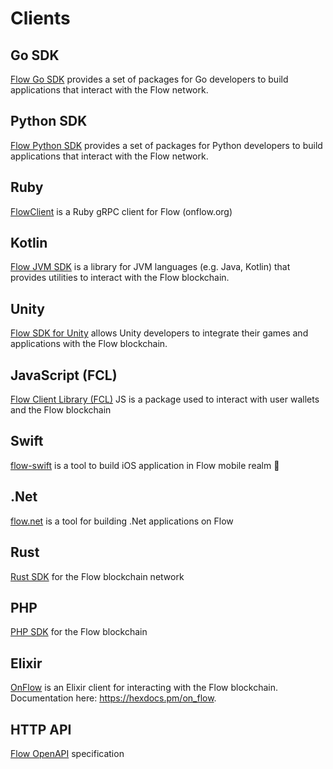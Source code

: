 # Clients

## Go SDK

[Flow Go SDK](./flow-go-sdk/index.mdx) provides a set of packages for Go developers to build applications that interact with the Flow network.

## Python SDK

[Flow Python SDK](https://github.com/janezpodhostnik/flow-py-sdk) provides a set of packages for Python developers to build applications that interact with the Flow network.

## Ruby

[FlowClient](https://github.com/glucode/flow_client) is a Ruby gRPC client for Flow (onflow.org)

## Kotlin

[Flow JVM SDK](https://github.com/onflow/flow-jvm-sdk) is a library for JVM languages (e.g. Java, Kotlin) that provides utilities to interact with the Flow blockchain.

## Unity

[Flow SDK for Unity](./unity-sdk/index.md) allows Unity developers to integrate their games and applications with the Flow blockchain.

## JavaScript (FCL)

[Flow Client Library (FCL)](./fcl-js/index.md) JS is a package used to interact with user wallets and the Flow blockchain

## Swift
[flow-swift](https://github.com/Outblock/flow-swift) is a tool to build iOS application in Flow mobile realm 🌊

## .Net

[flow.net](https://github.com/tyronbrand/flow.net) is a tool for building .Net applications on Flow

## Rust

[Rust SDK](https://github.com/fee1-dead/flow.rs) for the Flow blockchain network

## PHP

[PHP SDK](https://github.com/mayvenstudios/flow-php-sdk) for the Flow blockchain

## Elixir

[OnFlow](https://github.com/nkezhaya/on_flow) is an Elixir client for interacting with the Flow blockchain. Documentation here: https://hexdocs.pm/on_flow.

## HTTP API

[Flow OpenAPI](/http-api) specification
